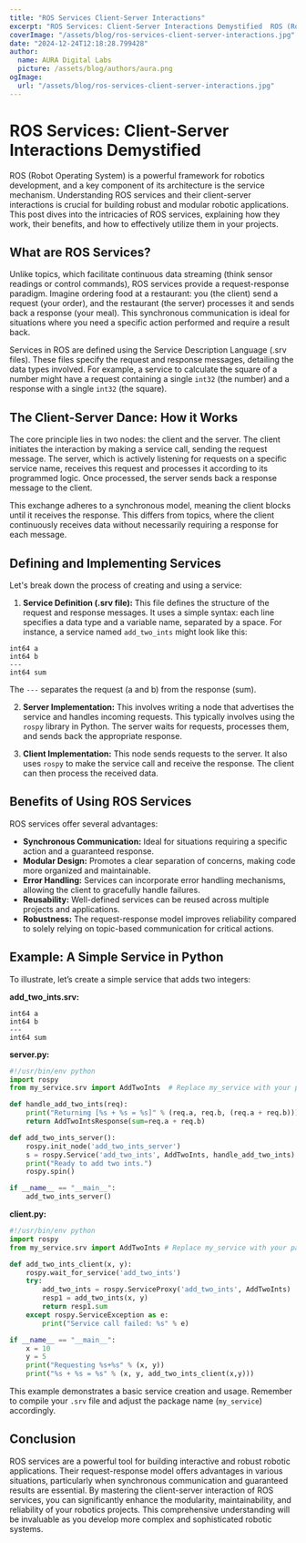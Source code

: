 ```yaml
---
title: "ROS Services Client-Server Interactions"
excerpt: "ROS Services: Client-Server Interactions Demystified  ROS (Robot Operating System) is a powerful framework for robotics development, and a key compo"
coverImage: "/assets/blog/ros-services-client-server-interactions.jpg"
date: "2024-12-24T12:18:28.799428"
author:
  name: AURA Digital Labs
  picture: /assets/blog/authors/aura.png
ogImage:
  url: "/assets/blog/ros-services-client-server-interactions.jpg"
---
```


# ROS Services: Client-Server Interactions Demystified

ROS (Robot Operating System) is a powerful framework for robotics development, and a key component of its architecture is the service mechanism.  Understanding ROS services and their client-server interactions is crucial for building robust and modular robotic applications. This post dives into the intricacies of ROS services, explaining how they work, their benefits, and how to effectively utilize them in your projects.

## What are ROS Services?

Unlike topics, which facilitate continuous data streaming (think sensor readings or control commands), ROS services provide a request-response paradigm. Imagine ordering food at a restaurant: you (the client) send a request (your order), and the restaurant (the server) processes it and sends back a response (your meal). This synchronous communication is ideal for situations where you need a specific action performed and require a result back.

Services in ROS are defined using the Service Description Language (.srv files). These files specify the request and response messages, detailing the data types involved.  For example, a service to calculate the square of a number might have a request containing a single `int32` (the number) and a response with a single `int32` (the square).

## The Client-Server Dance: How it Works

The core principle lies in two nodes: the client and the server.  The client initiates the interaction by making a service call, sending the request message. The server, which is actively listening for requests on a specific service name, receives this request and processes it according to its programmed logic.  Once processed, the server sends back a response message to the client.

This exchange adheres to a synchronous model, meaning the client blocks until it receives the response.  This differs from topics, where the client continuously receives data without necessarily requiring a response for each message.

## Defining and Implementing Services

Let's break down the process of creating and using a service:

1. **Service Definition (.srv file):** This file defines the structure of the request and response messages.  It uses a simple syntax: each line specifies a data type and a variable name, separated by a space. For instance, a service named `add_two_ints` might look like this:

```
int64 a
int64 b
---
int64 sum
```

The `---` separates the request (a and b) from the response (sum).

2. **Server Implementation:**  This involves writing a node that advertises the service and handles incoming requests. This typically involves using the `rospy` library in Python.  The server waits for requests, processes them, and sends back the appropriate response.

3. **Client Implementation:** This node sends requests to the server. It also uses `rospy` to make the service call and receive the response.  The client can then process the received data.

## Benefits of Using ROS Services

ROS services offer several advantages:

* **Synchronous Communication:**  Ideal for situations requiring a specific action and a guaranteed response.
* **Modular Design:** Promotes a clear separation of concerns, making code more organized and maintainable.
* **Error Handling:** Services can incorporate error handling mechanisms, allowing the client to gracefully handle failures.
* **Reusability:**  Well-defined services can be reused across multiple projects and applications.
* **Robustness:** The request-response model improves reliability compared to solely relying on topic-based communication for critical actions.


##  Example: A Simple Service in Python

To illustrate, let’s create a simple service that adds two integers:

**add_two_ints.srv:**

```
int64 a
int64 b
---
int64 sum
```

**server.py:**

```python
#!/usr/bin/env python
import rospy
from my_service.srv import AddTwoInts  # Replace my_service with your package name

def handle_add_two_ints(req):
    print("Returning [%s + %s = %s]" % (req.a, req.b, (req.a + req.b)))
    return AddTwoIntsResponse(sum=req.a + req.b)

def add_two_ints_server():
    rospy.init_node('add_two_ints_server')
    s = rospy.Service('add_two_ints', AddTwoInts, handle_add_two_ints)
    print("Ready to add two ints.")
    rospy.spin()

if __name__ == "__main__":
    add_two_ints_server()
```

**client.py:**

```python
#!/usr/bin/env python
import rospy
from my_service.srv import AddTwoInts # Replace my_service with your package name

def add_two_ints_client(x, y):
    rospy.wait_for_service('add_two_ints')
    try:
        add_two_ints = rospy.ServiceProxy('add_two_ints', AddTwoInts)
        resp1 = add_two_ints(x, y)
        return resp1.sum
    except rospy.ServiceException as e:
        print("Service call failed: %s" % e)

if __name__ == "__main__":
    x = 10
    y = 5
    print("Requesting %s+%s" % (x, y))
    print("%s + %s = %s" % (x, y, add_two_ints_client(x,y)))
```

This example demonstrates a basic service creation and usage. Remember to compile your `.srv` file and adjust the package name (`my_service`) accordingly.


## Conclusion

ROS services are a powerful tool for building interactive and robust robotic applications.  Their request-response model offers advantages in various situations, particularly when synchronous communication and guaranteed results are essential. By mastering the client-server interaction of ROS services, you can significantly enhance the modularity, maintainability, and reliability of your robotics projects.  This comprehensive understanding will be invaluable as you develop more complex and sophisticated robotic systems.
